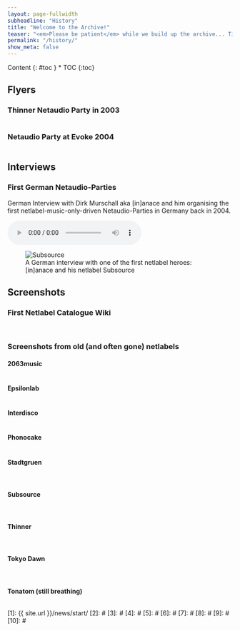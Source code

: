 ```yaml
---
layout: page-fullwidth
subheadline: "History"
title: "Welcome to the Archive!"
teaser: "<em>Please be patient</em> while we build up the archive... Till then, check out some first additions..."
permalink: "/history/"
show_meta: false
---
```

<div class="panel radius" markdown="1">
Content
{: #toc }
*  TOC
{:toc}
</div>

## Flyers

### Thinner Netaudio Party in 2003

<img src="{{ site.url }}/archive/flyer/thinner_flyer_popkomm03.jpg" alt="">


### Netaudio Party at Evoke 2004

<img src="{{ site.url }}/archive/flyer/evoke_flyer_panorama.jpg" alt="">


## Interviews

### First German Netaudio-Parties

German Interview with Dirk Murschall aka [in]anace and him organising the first netlabel-music-only-driven Netaudio-Parties in Germany back in 2004.

<audio controls>
  <source src="{{ site.url }}/archive/interview/zuendfunk-04.02.16-Interview-[in]anace.mp3" type="audio/mpeg">
</audio>



<figure>
<img src="{{ site.url }}/archive/article/dirkmurschall_im_stadtanzeiger_2.jpg" alt="Subsource">
<figcaption>A German interview with one of the first netlabel heroes: [in]anace and his netlabel Subsource</figcaption>
</figure>




## Screenshots

### First Netlabel Catalogue Wiki

<img src="{{ site.url }}/archive/screenshot/first_wiki_netlabel_catalogue_1.jpg" alt="">
<img src="{{ site.url }}/archive/screenshot/first_wiki_netlabel_catalogue_2.jpg" alt="">

### Screenshots from old (and often gone) netlabels

#### 2063music
<img src="{{ site.url }}/archive/screenshot/screenshots_2063music_1.jpg" alt="">

#### Epsilonlab
<img src="{{ site.url }}/archive/screenshot/screenshots_epsilonlab.jpg" alt="">

#### Interdisco
<img src="{{ site.url }}/archive/screenshot/screenshots_interdisco.jpg" alt="">

#### Phonocake
<img src="{{ site.url }}/archive/screenshot/screenshots_phonocake.jpg" alt="">

#### Stadtgruen
<img src="{{ site.url }}/archive/screenshot/screenshots_stadtgruen.jpg" alt="">
<img src="{{ site.url }}/archive/screenshot/screenshots_stadtgruen_2.jpg" alt="">
<img src="{{ site.url }}/archive/screenshot/screenshots_stadtgruen_3.jpg" alt="">
<img src="{{ site.url }}/archive/screenshot/screenshots_stadtgruenlabel.jpg" alt="">

#### Subsource
<img src="{{ site.url }}/archive/screenshot/screenshots_subsource_1.jpg" alt="">
<img src="{{ site.url }}/archive/screenshot/screenshots_subsource_2.jpg" alt="">
<img src="{{ site.url }}/archive/screenshot/screenshots_subsource_3.jpg" alt="">

#### Thinner

<img src="{{ site.url }}/archive/screenshot/screenshots_thinner.jpg" alt="">
<img src="{{ site.url }}/archive/screenshot/screenshots_thinner_2.jpg" alt="">


#### Tokyo Dawn
<img src="{{ site.url }}/archive/screenshot/screenshots_tokyo_dawn_1.jpg" alt="">
<img src="{{ site.url }}/archive/screenshot/screenshots_tokyo_dawn_2.jpg" alt="">

#### Tonatom (still breathing)
<img src="{{ site.url }}/archive/screenshot/screenshots_tonatom_1.jpg" alt="">






 [1]: {{ site.url }}/news/start/
 [2]: #
 [3]: #
 [4]: #
 [5]: #
 [6]: #
 [7]: #
 [8]: #
 [9]: #
 [10]: #